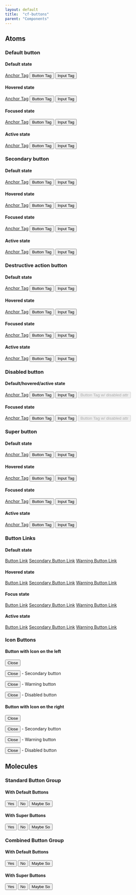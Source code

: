 ```yaml
---
layout: default
title:  "cf-buttons"
parent: "Components"
---
```


## Atoms

### Default button

#### Default state

<a href="#" class="a-btn" title="Test button">Anchor Tag</a>
<button class="a-btn" title="Test button">Button Tag</button>
<input type="submit" value="Input Tag" class="a-btn">

#### Hovered state

<a href="#" class="a-btn hover" title="Test button">Anchor Tag</a>
<button class="a-btn hover" title="Test button">Button Tag</button>
<input type="submit" value="Input Tag" class="a-btn hover">

#### Focused state

<a href="#" class="a-btn focus" title="Test button">Anchor Tag</a>
<button class="a-btn focus" title="Test button">Button Tag</button>
<input type="submit" value="Input Tag" class="a-btn focus">

#### Active state

<a href="#" class="a-btn active" title="Test button">Anchor Tag</a>
<button class="a-btn active" title="Test button">Button Tag</button>
<input type="submit" value="Input Tag" class="a-btn active">


### Secondary button

#### Default state

<a href="#" class="a-btn a-btn__secondary">Anchor Tag</a>
<button class="a-btn a-btn__secondary" title="Test button">Button Tag</button>
<input type="submit" value="Input Tag" class="a-btn a-btn__secondary">

#### Hovered state

<a href="#" class="a-btn a-btn__secondary hover">Anchor Tag</a>
<button class="a-btn a-btn__secondary hover" title="Test button">Button Tag</button>
<input type="submit" value="Input Tag" class="a-btn a-btn__secondary hover">

#### Focused state

<a href="#" class="a-btn a-btn__secondary focus">Anchor Tag</a>
<button class="a-btn a-btn__secondary focus" title="Test button">Button Tag</button>
<input type="submit" value="Input Tag" class="a-btn a-btn__secondary focus">

#### Active state

<a href="#" class="a-btn a-btn__secondary active">Anchor Tag</a>
<button class="a-btn a-btn__secondary active" title="Test button">Button Tag</button>
<input type="submit" value="Input Tag" class="a-btn a-btn__secondary active">


### Destructive action button

#### Default state

<a href="#" class="a-btn a-btn__warning">Anchor Tag</a>
<button class="a-btn a-btn__warning" title="Test button">Button Tag</button>
<input type="submit" value="Input Tag" class="a-btn a-btn__warning">

#### Hovered state

<a href="#" class="a-btn a-btn__warning hover">Anchor Tag</a>
<button class="a-btn a-btn__warning hover" title="Test button">Button Tag</button>
<input type="submit" value="Input Tag" class="a-btn a-btn__warning hover">

#### Focused state

<a href="#" class="a-btn a-btn__warning focus">Anchor Tag</a>
<button class="a-btn a-btn__warning focus" title="Test button">Button Tag</button>
<input type="submit" value="Input Tag" class="a-btn a-btn__warning focus">

#### Active state

<a href="#" class="a-btn a-btn__warning active">Anchor Tag</a>
<button class="a-btn a-btn__warning active" title="Test button">Button Tag</button>
<input type="submit" value="Input Tag" class="a-btn a-btn__warning active">


### Disabled button

#### Default/hovered/active state

<a href="#" class="a-btn a-btn__disabled">Anchor Tag</a>
<button class="a-btn a-btn__disabled" title="Test button">Button Tag</button>
<input type="submit" value="Input Tag" class="a-btn a-btn__disabled">
<button class="a-btn" disabled title="Test button">Button Tag w/ disabled attr</button>

#### Focused state

<a href="#" class="a-btn a-btn__disabled focus">Anchor Tag</a>
<button class="a-btn a-btn__disabled focus" title="Test button">Button Tag</button>
<input type="submit" value="Input Tag" class="a-btn a-btn__disabled focus">
<button class="a-btn focus" disabled title="Test button">Button Tag w/ disabled attr</button>

### Super button

#### Default state

<a href="#" class="a-btn a-btn__super">Anchor Tag</a>
<button class="a-btn a-btn__super" title="Test button">Button Tag</button>
<input type="submit" value="Input Tag" class="a-btn a-btn__super">

#### Hovered state

<a href="#" class="a-btn a-btn__super hover">Anchor Tag</a>
<button class="a-btn a-btn__super hover" title="Test button">Button Tag</button>
<input type="submit" value="Input Tag" class="a-btn a-btn__super hover">

#### Focused state

<a href="#" class="a-btn a-btn__super focus">Anchor Tag</a>
<button class="a-btn a-btn__super focus" title="Test button">Button Tag</button>
<input type="submit" value="Input Tag" class="a-btn a-btn__super focus">

#### Active state

<a href="#" class="a-btn a-btn__super active">Anchor Tag</a>
<button class="a-btn a-btn__super active" title="Test button">Button Tag</button>
<input type="submit" value="Input Tag" class="a-btn a-btn__super active">


### Button Links

#### Default state
<a href="#" class="a-btn__link">Button Link</a>
<a href="#" class="a-btn__link a-btn__secondary">Secondary Button Link</a>
<a href="#" class="a-btn__link a-btn__warning">Warning Button Link</a>

#### Hovered state
<a href="#" class="a-btn__link hover">Button Link</a>
<a href="#" class="a-btn__link a-btn__secondary hover">Secondary Button Link</a>
<a href="#" class="a-btn__link a-btn__warning hover">Warning Button Link</a>

#### Focus state
<a href="#" class="a-btn__link focus">Button Link</a>
<a href="#" class="a-btn__link a-btn__secondary focus">Secondary Button Link</a>
<a href="#" class="a-btn__link a-btn__warning focus">Warning Button Link</a>

#### Active state
<a href="#" class="a-btn__link active">Button Link</a>
<a href="#" class="a-btn__link a-btn__secondary active">Secondary Button Link</a>
<a href="#" class="a-btn__link a-btn__warning active">Warning Button Link</a>


### Icon Buttons

#### Button with Icon on the left

<button class="cf-icon
               cf-icon__before
               cf-icon-delete
               a-btn
               a-btn__icon-on-left">
  Close
</button>

<button class="cf-icon
               cf-icon__before
               cf-icon-delete
               a-btn
               a-btn__icon-on-left
               a-btn__secondary">
  Close
</button> - Secondary button

<button class="cf-icon
               cf-icon__before
               cf-icon-delete
               a-btn
               a-btn__icon-on-left
               a-btn__warning">
  Close
</button> - Warning button

<button class="cf-icon
               cf-icon__before
               cf-icon-delete
               a-btn
               a-btn__icon-on-left
               a-btn__disabled">
  Close
</button> - Disabled button

#### Button with Icon on the right

<button class="cf-icon
               cf-icon__after
               cf-icon-delete
               a-btn
               a-btn__icon-on-right">
  Close
</button>

<button class="cf-icon
               cf-icon__after
               cf-icon-delete
               a-btn
               a-btn__icon-on-right
               a-btn__secondary">
  Close
</button> - Secondary button

<button class="cf-icon
               cf-icon__after
               cf-icon-delete
               a-btn
               a-btn__icon-on-right
               a-btn__warning">
  Close
</button> - Warning button

<button class="cf-icon
               cf-icon__after
               cf-icon-delete
               a-btn
               a-btn__icon-on-right
               a-btn__disabled">
  Close
</button> - Disabled button


## Molecules

### Standard Button Group

#### With Default Buttons

<div class="m-btn-group">
  <button class="a-btn">Yes</button>
  <button class="a-btn">No</button>
  <button class="a-btn">Maybe So</button>
</div>

#### With Super Buttons

<div class="m-btn-group">
  <button class="a-btn a-btn__super">Yes</button>
  <button class="a-btn a-btn__super">No</button>
  <button class="a-btn a-btn__super">Maybe So</button>
</div>

### Combined Button Group

#### With Default Buttons

<div class="m-btn-group__combined">
  <button class="a-btn">Yes</button>
  <button class="a-btn">No</button>
  <button class="a-btn">Maybe So</button>
</div>

#### With Super Buttons

<div class="m-btn-group__combined">
  <button class="a-btn a-btn__super">Yes</button>
  <button class="a-btn a-btn__super">No</button>
  <button class="a-btn a-btn__super">Maybe So</button>
</div>
